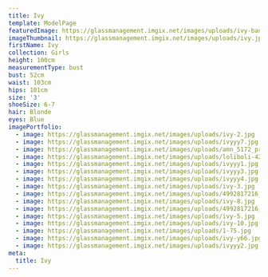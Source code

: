 ```yaml
---
title: Ivy
template: ModelPage
featuredImage: https://glassmanagement.imgix.net/images/uploads/ivy-banner.jpg
imageThumbnail: https://glassmanagement.imgix.net/images/uploads/ivy.jpg
firstName: Ivy
collection: Girls
height: 100cm
measurementType: bust
bust: 52cm
waist: 103cm
hips: 101cm
size: '3'
shoeSize: 6-7
hair: Blonde
eyes: Blue
imagePortfolio:
  - image: https://glassmanagement.imgix.net/images/uploads/ivy-2.jpg
  - image: https://glassmanagement.imgix.net/images/uploads/ivyyy7.jpg
  - image: https://glassmanagement.imgix.net/images/uploads/amn_5172_preview.jpg
  - image: https://glassmanagement.imgix.net/images/uploads/loliboli-421-edit-2-copy.jpg
  - image: https://glassmanagement.imgix.net/images/uploads/ivyyy1.jpg
  - image: https://glassmanagement.imgix.net/images/uploads/ivyyy3.jpg
  - image: https://glassmanagement.imgix.net/images/uploads/ivyyy4.jpg
  - image: https://glassmanagement.imgix.net/images/uploads/ivy-3.jpg
  - image: https://glassmanagement.imgix.net/images/uploads/4992817216__mg_2889.jpg
  - image: https://glassmanagement.imgix.net/images/uploads/ivy-8.jpg
  - image: https://glassmanagement.imgix.net/images/uploads/4992817216__mg_2952.jpg
  - image: https://glassmanagement.imgix.net/images/uploads/ivy-5.jpg
  - image: https://glassmanagement.imgix.net/images/uploads/ivy-10.jpg
  - image: https://glassmanagement.imgix.net/images/uploads/1-75.jpg
  - image: https://glassmanagement.imgix.net/images/uploads/ivy-y66.jpg
  - image: https://glassmanagement.imgix.net/images/uploads/ivyyy2.jpg
meta:
  title: Ivy
---
```


